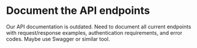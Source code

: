 # Document the API endpoints

Our API documentation is outdated. Need to document all current endpoints with request/response examples, authentication requirements, and error codes. Maybe use Swagger or similar tool.